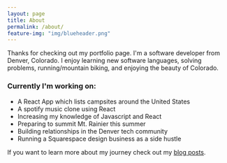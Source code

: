 ```yaml
---
layout: page
title: About
permalink: /about/
feature-img: "img/blueheader.png"
---
```


Thanks for checking out my portfolio page. I'm a software developer from Denver, Colorado. I enjoy learning new software languages, solving problems, running/mountain biking, and enjoying the beauty of Colorado.

### Currently I'm working on:

* A React App which lists campsites around the United States
* A spotify music clone using React
* Increasing my knowledge of Javascript and React
* Preparing to summit Mt. Rainier this summer
* Building relationships in the Denver tech community
* Running a Squarespace design business as a side hustle

If you want to learn more about my journey check out my [blog posts](http://www.mbrooks.us/).
